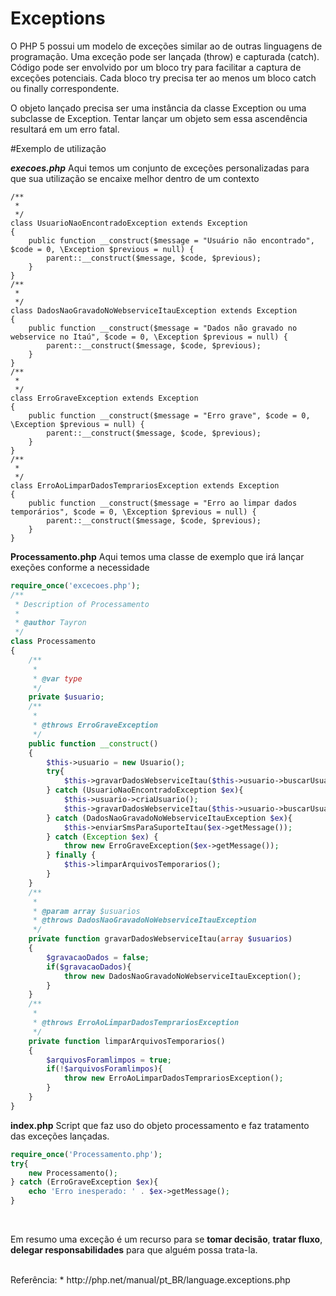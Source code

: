 # Exceptions

O PHP 5 possui um modelo de exceções similar ao de outras linguagens de programação. Uma exceção pode ser lançada (throw) e capturada (catch). Código pode ser envolvido por um bloco try para facilitar a captura de exceções potenciais. Cada bloco try precisa ter ao menos um bloco catch ou finally correspondente.

O objeto lançado precisa ser uma instância da classe Exception ou uma subclasse de Exception. Tentar lançar um objeto sem essa ascendência resultará em um erro fatal.

#Exemplo de utilização

***execoes.php***
Aqui temos um conjunto de exceções personalizadas para que sua utilização se encaixe melhor dentro de um contexto
```
/**
 * 
 */
class UsuarioNaoEncontradoException extends Exception
{
    public function __construct($message = "Usuário não encontrado", $code = 0, \Exception $previous = null) {
        parent::__construct($message, $code, $previous);
    }
}
/**
 * 
 */
class DadosNaoGravadoNoWebserviceItauException extends Exception
{
    public function __construct($message = "Dados não gravado no webservice no Itaú", $code = 0, \Exception $previous = null) {
        parent::__construct($message, $code, $previous);
    }
}
/**
 * 
 */
class ErroGraveException extends Exception
{    
    public function __construct($message = "Erro grave", $code = 0, \Exception $previous = null) {
        parent::__construct($message, $code, $previous);
    }
}
/**
 * 
 */
class ErroAoLimparDadosTemprariosException extends Exception
{
    public function __construct($message = "Erro ao limpar dados temporários", $code = 0, \Exception $previous = null) {
        parent::__construct($message, $code, $previous);
    }
}
```

**Processamento.php**
Aqui temos uma classe de exemplo que irá lançar exeções conforme a necessidade
```php
require_once('excecoes.php');
/**
 * Description of Processamento
 *
 * @author Tayron
 */
class Processamento
{
    /**
     *
     * @var type
     */
    private $usuario;
    /**
     *
     * @throws ErroGraveException
     */
    public function __construct()
    {
        $this->usuario = new Usuario();
        try{
            $this->gravarDadosWebserviceItau($this->usuario->buscarUsuario());
        } catch (UsuarioNaoEncontradoException $ex){
            $this->usuario->criaUsuario();
            $this->gravarDadosWebserviceItau($this->usuario->buscarUsuario());
        } catch (DadosNaoGravadoNoWebserviceItauException $ex){
            $this->enviarSmsParaSuporteItau($ex->getMessage());
        } catch (Exception $ex) {
            throw new ErroGraveException($ex->getMessage());
        } finally {
            $this->limparArquivosTemporarios();
        }
    }
    /**
     *
     * @param array $usuarios
     * @throws DadosNaoGravadoNoWebserviceItauException
     */
    private function gravarDadosWebserviceItau(array $usuarios)
    {
        $gravacaoDados = false;
        if($gravacaoDados){
            throw new DadosNaoGravadoNoWebserviceItauException();
        }
    }
    /**
     * 
     * @throws ErroAoLimparDadosTemprariosException
     */
    private function limparArquivosTemporarios()
    {
        $arquivosForamlimpos = true;
        if(!$arquivosForamlimpos){
            throw new ErroAoLimparDadosTemprariosException();
        }
    }
}
```

**index.php**
Script que faz uso do objeto processamento e faz tratamento das exceções lançadas.

```php
require_once('Processamento.php');
try{ 
    new Processamento();
} catch (ErroGraveException $ex){
    echo 'Erro inesperado: ' . $ex->getMessage();
}
```


<br />

Em resumo uma exceção é um recurso para se **tomar decisão**, **tratar fluxo**, **delegar responsabilidades** para que alguém possa trata-la.

<br />
Referência: 
* http://php.net/manual/pt_BR/language.exceptions.php

